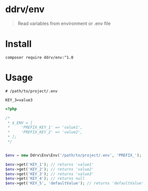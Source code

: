 # ddrv/env

> Read variables from environment or .env file

# Install

```text
composer require ddrv/env:^1.0
```

# Usage

```text
# /path/to/project/.env

KEY_3=value3
```

```php
<?php

/*
 * $_ENV = [
 *     'PREFIX_KEY_1' => 'value1',
 *     'PREFIX_KEY_2' => 'value2',
 * ];
 */


$env = new Ddrv\Env\Env('/path/to/project/.env', 'PREFIX_');

$env->get('KEY_1'); // returns 'value1'
$env->get('KEY_2'); // returns 'value2'
$env->get('KEY_3'); // returns 'value3'
$env->get('KEY_4'); // returns null
$env->get('KEY_5', 'defaultValue'); // returns 'defaultValue'
```
